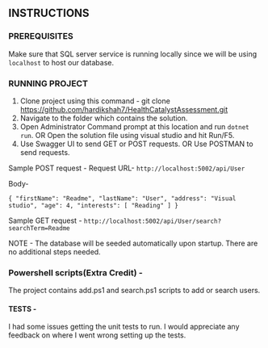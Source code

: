 ## INSTRUCTIONS

### PREREQUISITES

Make sure that SQL server service is running locally since we will be using `localhost` to host our database.

 ### RUNNING PROJECT

1. Clone project using this command - git clone https://github.com/hardikshah7/HealthCatalystAssessment.git
2. Navigate to the folder which contains the solution.
3. Open Administrator Command prompt at this location and run `dotnet run`.
    OR
   Open the solution file using visual studio and hit Run/F5.
4. Use Swagger UI to send GET or POST requests.
    OR
   Use POSTMAN to send requests.

Sample POST request - 
Request URL- `http://localhost:5002​/api​/User`

Body-

`{
  "firstName": "Readme",
  "lastName": "User",
  "address": "Visual studio",
  "age": 4,
  "interests": [
    "Reading"
  ]
}`

Sample GET request - 
`http://localhost:5002/api/User/search?searchTerm=Readme`

NOTE - The database will be seeded automatically upon startup. There are no additional steps needed.

### Powershell scripts(Extra Credit) -
The project contains add.ps1 and search.ps1 scripts to add or search users.

#### TESTS - 
I had some issues getting the unit tests to run. I would appreciate any feedback on where I went wrong setting up the tests.
